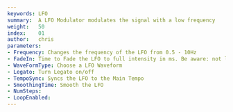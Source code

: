 ```yaml
---
keywords: LFO
summary:  A LFO Modulator modulates the signal with a low frequency
weight:   50
index:    01
author:   chris
parameters:
- Frequency: Changes the frequency of the LFO from 0.5 - 10Hz
- FadeIn: Time to Fade the LFO to full intensity in ms. Be aware: not linear.
- WaveFormType: Choose a LFO Waveform
- Legato: Turn Legato on/off
- TempoSync: Syncs the LFO to the Main Tempo
- SmoothingTime: Smooth the LFO 
- NumSteps:
- LoopEnabled: 
---
```

